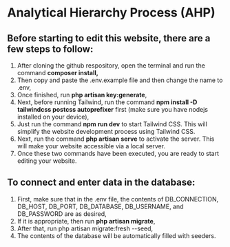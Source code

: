 # Analytical Hierarchy Process (AHP)

## Before starting to edit this website, there are a few steps to follow:

1. After cloning the github respository, open the terminal and run the command **composer install,**
2. Then copy and paste the .env.example file and then change the name to .env,
3. Once finished, run **php artisan key:generate**,
4. Next, before running Tailwind, run the command **npm install -D tailwindcss postcss autoprefixer** first (make sure you have nodejs installed on your device),
5. Just run the command **npm run dev** to start Tailwind CSS. This will simplify the website development process using Tailwind CSS.
6. Next, run the command **php artisan serve** to activate the server. This will make your website accessible via a local server.
7. Once these two commands have been executed, you are ready to start editing your website.

## To connect and enter data in the database:

1. First, make sure that in the .env file, the contents of DB_CONNECTION, DB_HOST, DB_PORT, DB_DATABASE, DB_USERNAME, and DB_PASSWORD are as desired,
2. If it is appropriate, then run **php artisan migrate**,
3. After that, run php artisan migrate:fresh --seed,
4. The contents of the database will be automatically filled with seeders.
